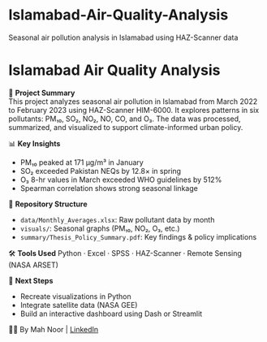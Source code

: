 # Islamabad-Air-Quality-Analysis
Seasonal air pollution analysis in Islamabad using HAZ-Scanner data
# Islamabad Air Quality Analysis

📍 **Project Summary**  
This project analyzes seasonal air pollution in Islamabad from March 2022 to February 2023 using HAZ-Scanner HIM-6000. It explores patterns in six pollutants: PM₁₀, SO₂, NO₂, NO, CO, and O₃. The data was processed, summarized, and visualized to support climate-informed urban policy.

📊 **Key Insights**
- PM₁₀ peaked at 171 µg/m³ in January
- SO₂ exceeded Pakistan NEQs by 12.8× in spring
- O₃ 8-hr values in March exceeded WHO guidelines by 512%
- Spearman correlation shows strong seasonal linkage

📁 **Repository Structure**
- `data/Monthly_Averages.xlsx`: Raw pollutant data by month
- `visuals/`: Seasonal graphs (PM₁₀, NO₂, O₃, etc.)
- `summary/Thesis_Policy_Summary.pdf`: Key findings & policy implications

🛠 **Tools Used**
Python · Excel · SPSS · HAZ-Scanner · Remote Sensing (NASA ARSET)

📌 **Next Steps**
- Recreate visualizations in Python
- Integrate satellite data (NASA GEE)
- Build an interactive dashboard using Dash or Streamlit

👩‍💻 By Mah Noor | [LinkedIn](https://www.linkedin.com/in/noor-meteorology)
